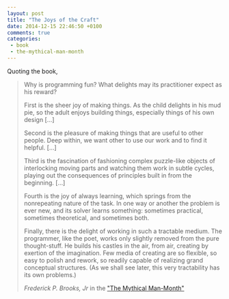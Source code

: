 ```yaml
---
layout: post
title: "The Joys of the Craft"
date: 2014-12-15 22:46:50 +0100
comments: true
categories: 
 - book
 - the-mythical-man-month
---
```


Quoting the book,

> Why is programming fun? What delights may its practitioner expect as his reward?
>
> First is the sheer joy of making things. As the child delights in his mud pie, so the adult enjoys building things, especially things of his own design [...]
> 
> Second is the pleasure of making things that are useful to other people. Deep within, we want other to use our work and to find it helpful. [...]
> 
> Third is the fascination of fashioning complex puzzle-like objects of interlocking moving parts and watching them work in subtle cycles, playing out the consequences of principles built in from the beginning. [...]
>
> Fourth is the joy of always learning, which springs from the nonrepeating nature of the task. In one way or another the problem is ever new, and its solver learns something: sometimes practical, sometimes theoretical, and sometimes both.
> 
> Finally, there is the delight of working in such a tractable medium. The programmer, like the poet, works only slightly removed from the pure thought-stuff. He builds his castles in the air, from air, creating by exertion of the imagination. Few media of creating are so flexible, so easy to polish and rework, so readily capable of realizing grand conceptual structures. (As we shall see later, this very tractability has its own problems.)
>
> <cite>Frederick P. Brooks, Jr</cite> in the ["The Mythical Man-Month"](http://www.amazon.com/The-Mythical-Man-Month-Engineering-Anniversary/dp/0201835959)